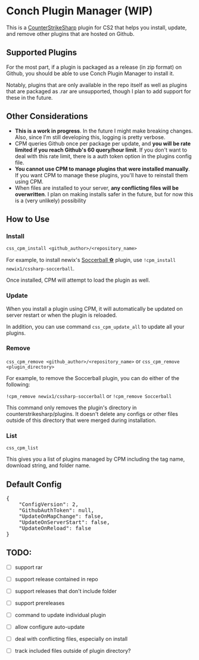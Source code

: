 # Conch Plugin Manager (WIP)

This is a [CounterStrikeSharp](www.google.com) plugin for CS2 that helps you install, update, and remove other plugins that are hosted on Github.

## Supported Plugins

For the most part, if a plugin is packaged as a release (in zip format) on Github, you should be able to use Conch Plugin Manager to install it. 

Notably, plugins that are only available in the repo itself as well as plugins that are packaged as .rar are unsupported, though I plan to add support for these in the future.

## Other Considerations

 - **This is a work in progress**. In the future I might make breaking changes. Also, since I'm still developing this, logging is pretty verbose.
 - CPM queries Github once per package per update, and **you will be rate limited if you reach Github's 60 query/hour limit**. If you don't want to deal with this rate limit, there is a auth token option in the plugins config file.
 - **You cannot use CPM to manage plugins that were installed manually**. If you want CPM to manage these plugins, you'll have to reinstall them using CPM.
 - When files are installed to your server, **any conflicting files will be overwritten**. I plan on making installs safer in the future, but for now this is a (very unlikely) possibility

## How to Use

### Install
`css_cpm_install <github_author>/<repository_name>`


For example, to install newix's [Soccerball ⚽](https://github.com/newix1/cssharp-soccerball) plugin, use `!cpm_install newix1/cssharp-soccerball`.

Once installed, CPM will attempt to load the plugin as well.

### Update
When you install a plugin using CPM, it will automatically be updated on server restart or when the plugin is reloaded.

In addition, you can use command `css_cpm_update_all` to update all your plugins.

### Remove

`css_cpm_remove <github_author>/<repository_name>` or `css_cpm_remove <plugin_directory>`

For example, to remove the Soccerball plugin, you can do either of the following:

`!cpm_remove newix1/cssharp-soccerball` or `!cpm_remove Soccerball`

This command only removes the plugin's directory in counterstrikesharp/plugins. It doesn't delete any configs or other files outside of this directory that were merged during installation.

### List

`css_cpm_list` 

This gives you a list of plugins managed by CPM including the tag name, download string, and folder name.

## Default Config
<pre>
{
    "ConfigVersion": 2,
    "GithubAuthToken": null,
    "UpdateOnMapChange": false,
    "UpdateOnServerStart": false,
    "UpdateOnReload": false
}
</pre>

## TODO: 

 - [ ] support rar
 - [ ] support release contained in repo
 - [ ] support releases that don't include folder
 - [ ] support prereleases
 - [ ] command to update individual plugin
 - [ ] allow configure auto-update
 - [ ] deal with conflicting files, especially on install
 - [ ] track included files outside of plugin directory?

 
